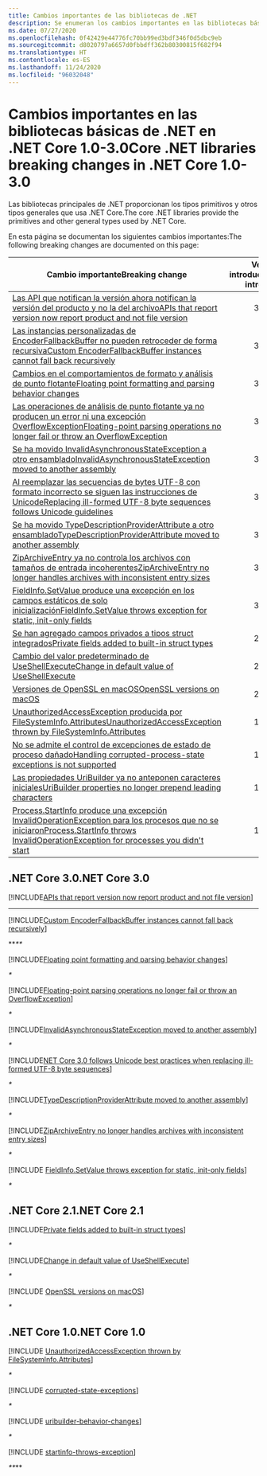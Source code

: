 ```yaml
---
title: Cambios importantes de las bibliotecas de .NET
description: Se enumeran los cambios importantes en las bibliotecas básicas de .NET para las versiones 1.0-3.0 de .NET Core.
ms.date: 07/27/2020
ms.openlocfilehash: 0f42429e44776fc70bb99ed3bdf346f0d5dbc9eb
ms.sourcegitcommit: d8020797a6657d0fbbdff362b80300815f682f94
ms.translationtype: HT
ms.contentlocale: es-ES
ms.lasthandoff: 11/24/2020
ms.locfileid: "96032048"
---
```

# <a name="core-net-libraries-breaking-changes-in-net-core-10-30"></a><span data-ttu-id="a84d9-103">Cambios importantes en las bibliotecas básicas de .NET en .NET Core 1.0-3.0</span><span class="sxs-lookup"><span data-stu-id="a84d9-103">Core .NET libraries breaking changes in .NET Core 1.0-3.0</span></span>

<span data-ttu-id="a84d9-104">Las bibliotecas principales de .NET proporcionan los tipos primitivos y otros tipos generales que usa .NET Core.</span><span class="sxs-lookup"><span data-stu-id="a84d9-104">The core .NET libraries provide the primitives and other general types used by .NET Core.</span></span>

<span data-ttu-id="a84d9-105">En esta página se documentan los siguientes cambios importantes:</span><span class="sxs-lookup"><span data-stu-id="a84d9-105">The following breaking changes are documented on this page:</span></span>

| <span data-ttu-id="a84d9-106">Cambio importante</span><span class="sxs-lookup"><span data-stu-id="a84d9-106">Breaking change</span></span> | <span data-ttu-id="a84d9-107">Versión introducida</span><span class="sxs-lookup"><span data-stu-id="a84d9-107">Version introduced</span></span> |
| - | :-: |
| [<span data-ttu-id="a84d9-108">Las API que notifican la versión ahora notifican la versión del producto y no la del archivo</span><span class="sxs-lookup"><span data-stu-id="a84d9-108">APIs that report version now report product and not file version</span></span>](#apis-that-report-version-now-report-product-and-not-file-version) | <span data-ttu-id="a84d9-109">3.0</span><span class="sxs-lookup"><span data-stu-id="a84d9-109">3.0</span></span> |
| [<span data-ttu-id="a84d9-110">Las instancias personalizadas de EncoderFallbackBuffer no pueden retroceder de forma recursiva</span><span class="sxs-lookup"><span data-stu-id="a84d9-110">Custom EncoderFallbackBuffer instances cannot fall back recursively</span></span>](#custom-encoderfallbackbuffer-instances-cannot-fall-back-recursively) | <span data-ttu-id="a84d9-111">3.0</span><span class="sxs-lookup"><span data-stu-id="a84d9-111">3.0</span></span> |
| [<span data-ttu-id="a84d9-112">Cambios en el comportamientos de formato y análisis de punto flotante</span><span class="sxs-lookup"><span data-stu-id="a84d9-112">Floating point formatting and parsing behavior changes</span></span>](#floating-point-formatting-and-parsing-behavior-changed) | <span data-ttu-id="a84d9-113">3.0</span><span class="sxs-lookup"><span data-stu-id="a84d9-113">3.0</span></span> |
| [<span data-ttu-id="a84d9-114">Las operaciones de análisis de punto flotante ya no producen un error ni una excepción OverflowException</span><span class="sxs-lookup"><span data-stu-id="a84d9-114">Floating-point parsing operations no longer fail or throw an OverflowException</span></span>](#floating-point-parsing-operations-no-longer-fail-or-throw-an-overflowexception) | <span data-ttu-id="a84d9-115">3.0</span><span class="sxs-lookup"><span data-stu-id="a84d9-115">3.0</span></span> |
| [<span data-ttu-id="a84d9-116">Se ha movido InvalidAsynchronousStateException a otro ensamblado</span><span class="sxs-lookup"><span data-stu-id="a84d9-116">InvalidAsynchronousStateException moved to another assembly</span></span>](#invalidasynchronousstateexception-moved-to-another-assembly) | <span data-ttu-id="a84d9-117">3.0</span><span class="sxs-lookup"><span data-stu-id="a84d9-117">3.0</span></span> |
| [<span data-ttu-id="a84d9-118">Al reemplazar las secuencias de bytes UTF-8 con formato incorrecto se siguen las instrucciones de Unicode</span><span class="sxs-lookup"><span data-stu-id="a84d9-118">Replacing ill-formed UTF-8 byte sequences follows Unicode guidelines</span></span>](#replacing-ill-formed-utf-8-byte-sequences-follows-unicode-guidelines) | <span data-ttu-id="a84d9-119">3.0</span><span class="sxs-lookup"><span data-stu-id="a84d9-119">3.0</span></span> |
| [<span data-ttu-id="a84d9-120">Se ha movido TypeDescriptionProviderAttribute a otro ensamblado</span><span class="sxs-lookup"><span data-stu-id="a84d9-120">TypeDescriptionProviderAttribute moved to another assembly</span></span>](#typedescriptionproviderattribute-moved-to-another-assembly) | <span data-ttu-id="a84d9-121">3.0</span><span class="sxs-lookup"><span data-stu-id="a84d9-121">3.0</span></span> |
| [<span data-ttu-id="a84d9-122">ZipArchiveEntry ya no controla los archivos con tamaños de entrada incoherentes</span><span class="sxs-lookup"><span data-stu-id="a84d9-122">ZipArchiveEntry no longer handles archives with inconsistent entry sizes</span></span>](#ziparchiveentry-no-longer-handles-archives-with-inconsistent-entry-sizes) | <span data-ttu-id="a84d9-123">3.0</span><span class="sxs-lookup"><span data-stu-id="a84d9-123">3.0</span></span> |
| [<span data-ttu-id="a84d9-124">FieldInfo.SetValue produce una excepción en los campos estáticos de solo inicialización</span><span class="sxs-lookup"><span data-stu-id="a84d9-124">FieldInfo.SetValue throws exception for static, init-only fields</span></span>](#fieldinfosetvalue-throws-exception-for-static-init-only-fields) | <span data-ttu-id="a84d9-125">3.0</span><span class="sxs-lookup"><span data-stu-id="a84d9-125">3.0</span></span> |
| [<span data-ttu-id="a84d9-126">Se han agregado campos privados a tipos struct integrados</span><span class="sxs-lookup"><span data-stu-id="a84d9-126">Private fields added to built-in struct types</span></span>](#private-fields-added-to-built-in-struct-types) | <span data-ttu-id="a84d9-127">2.1</span><span class="sxs-lookup"><span data-stu-id="a84d9-127">2.1</span></span> |
| [<span data-ttu-id="a84d9-128">Cambio del valor predeterminado de UseShellExecute</span><span class="sxs-lookup"><span data-stu-id="a84d9-128">Change in default value of UseShellExecute</span></span>](#change-in-default-value-of-useshellexecute) | <span data-ttu-id="a84d9-129">2.1</span><span class="sxs-lookup"><span data-stu-id="a84d9-129">2.1</span></span> |
| [<span data-ttu-id="a84d9-130">Versiones de OpenSSL en macOS</span><span class="sxs-lookup"><span data-stu-id="a84d9-130">OpenSSL versions on macOS</span></span>](#openssl-versions-on-macos) | <span data-ttu-id="a84d9-131">2.1</span><span class="sxs-lookup"><span data-stu-id="a84d9-131">2.1</span></span> |
| [<span data-ttu-id="a84d9-132">UnauthorizedAccessException producida por FileSystemInfo.Attributes</span><span class="sxs-lookup"><span data-stu-id="a84d9-132">UnauthorizedAccessException thrown by FileSystemInfo.Attributes</span></span>](#unauthorizedaccessexception-thrown-by-filesysteminfoattributes) | <span data-ttu-id="a84d9-133">1.0</span><span class="sxs-lookup"><span data-stu-id="a84d9-133">1.0</span></span> |
| [<span data-ttu-id="a84d9-134">No se admite el control de excepciones de estado de proceso dañado</span><span class="sxs-lookup"><span data-stu-id="a84d9-134">Handling corrupted-process-state exceptions is not supported</span></span>](#handling-corrupted-state-exceptions-is-not-supported) | <span data-ttu-id="a84d9-135">1.0</span><span class="sxs-lookup"><span data-stu-id="a84d9-135">1.0</span></span> |
| [<span data-ttu-id="a84d9-136">Las propiedades UriBuilder ya no anteponen caracteres iniciales</span><span class="sxs-lookup"><span data-stu-id="a84d9-136">UriBuilder properties no longer prepend leading characters</span></span>](#uribuilder-properties-no-longer-prepend-leading-characters) | <span data-ttu-id="a84d9-137">1.0</span><span class="sxs-lookup"><span data-stu-id="a84d9-137">1.0</span></span> |
| [<span data-ttu-id="a84d9-138">Process.StartInfo produce una excepción InvalidOperationException para los procesos que no se iniciaron</span><span class="sxs-lookup"><span data-stu-id="a84d9-138">Process.StartInfo throws InvalidOperationException for processes you didn't start</span></span>](#processstartinfo-throws-invalidoperationexception-for-processes-you-didnt-start) | <span data-ttu-id="a84d9-139">1.0</span><span class="sxs-lookup"><span data-stu-id="a84d9-139">1.0</span></span> |

## <a name="net-core-30"></a><span data-ttu-id="a84d9-140">.NET Core 3.0</span><span class="sxs-lookup"><span data-stu-id="a84d9-140">.NET Core 3.0</span></span>

[!INCLUDE[APIs that report version now report product and not file version](~/includes/core-changes/corefx/3.0/version-information-changes.md)]

***

[!INCLUDE[Custom EncoderFallbackBuffer instances cannot fall back recursively](~/includes/core-changes/corefx/3.0/custom-encoderfallbackbuffer-cannot-be-recursive.md)]

<span data-ttu-id="a84d9-141">\*\*_</span><span class="sxs-lookup"><span data-stu-id="a84d9-141">\*\*_</span></span>

[!INCLUDE[Floating point formatting and parsing behavior changes](~/includes/core-changes/corefx/3.0/floating-point-changes.md)]

_*_

[!INCLUDE[Floating-point parsing operations no longer fail or throw an OverflowException](~/includes/core-changes/corefx/3.0/floating-point-parsing-does-not-overflow.md)]

_*_

[!INCLUDE[InvalidAsynchronousStateException moved to another assembly](~/includes/core-changes/corefx/3.0/move-invalidasynchronousstateexception.md)]

_*_

[!INCLUDE[NET Core 3.0 follows Unicode best practices when replacing ill-formed UTF-8 byte sequences](~/includes/core-changes/corefx/3.0/net-core-3-0-follows-unicode-utf8-best-practices.md)]

_*_

[!INCLUDE[TypeDescriptionProviderAttribute moved to another assembly](~/includes/core-changes/corefx/3.0/move-typedescriptionproviderattribute.md)]

_*_

[!INCLUDE[ZipArchiveEntry no longer handles archives with inconsistent entry sizes](~/includes/core-changes/corefx/3.0/ziparchiveentry-and-inconsistent-entry-sizes.md)]

_*_

[!INCLUDE [FieldInfo.SetValue throws exception for static, init-only fields](~/includes/core-changes/corefx/3.0/fieldinfo-setvalue-exception.md)]

_*_

## <a name="net-core-21"></a><span data-ttu-id="a84d9-142">.NET Core 2.1</span><span class="sxs-lookup"><span data-stu-id="a84d9-142">.NET Core 2.1</span></span>

[!INCLUDE[Private fields added to built-in struct types](~/includes/core-changes/corefx/2.1/instantiate-struct.md)]

_*_

[!INCLUDE[Change in default value of UseShellExecute](~/includes/core-changes/corefx/2.1/process-start-changes.md)]

_*_

[!INCLUDE [OpenSSL versions on macOS](../../../includes/core-changes/corefx/openssl-dependencies-macos.md)]

_*_

## <a name="net-core-10"></a><span data-ttu-id="a84d9-143">.NET Core 1.0</span><span class="sxs-lookup"><span data-stu-id="a84d9-143">.NET Core 1.0</span></span>

[!INCLUDE [UnauthorizedAccessException thrown by FileSystemInfo.Attributes](~/includes/core-changes/corefx/1.0/filesysteminfo-attributes-exceptions.md)]

_*_

[!INCLUDE [corrupted-state-exceptions](~/includes/core-changes/corefx/1.0/corrupted-state-exceptions.md)]

_*_

[!INCLUDE [uribuilder-behavior-changes](../../../includes/core-changes/corefx/1.0/uribuilder-behavior-changes.md)]

_*_

[!INCLUDE [startinfo-throws-exception](../../../includes/core-changes/corefx/1.0/startinfo-throws-exception.md)]

<span data-ttu-id="a84d9-144">_\*\*</span><span class="sxs-lookup"><span data-stu-id="a84d9-144">_\*\*</span></span>
